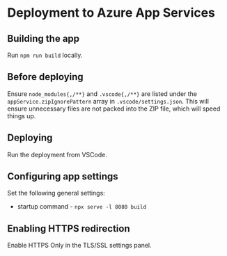 # Deployment to Azure App Services

## Building the app

Run `npm run build` locally.

## Before deploying

Ensure `node_modules{,/**}` and `.vscode{,/**}` are listed under the `appService.zipIgnorePattern` array in `.vscode/settings.json`. This will ensure unnecessary files are not packed into the ZIP file, which will speed things up.

## Deploying

Run the deployment from VSCode.

## Configuring app settings

Set the following general settings:

- startup command - `npx serve -l 8080 build`

## Enabling HTTPS redirection

Enable HTTPS Only in the TLS/SSL settings panel.

